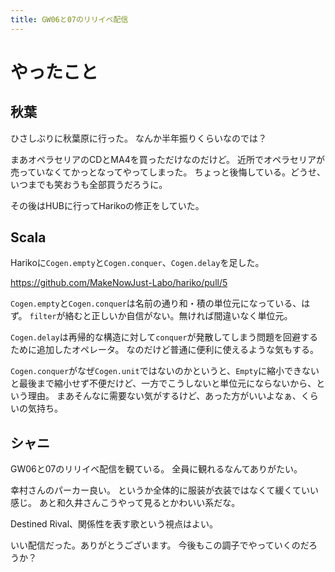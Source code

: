 ```yaml
---
title: GW06と07のリリイベ配信
---
```


# やったこと

## 秋葉

ひさしぶりに秋葉原に行った。
なんか半年振りくらいなのでは？

まあオペラセリアのCDとMA4を買っただけなのだけど。
近所でオペラセリアが売っていなくてかっとなってやってしまった。
ちょっと後悔している。どうせ、いつまでも笑おうも全部買うだろうに。

その後はHUBに行ってHarikoの修正をしていた。

## Scala

Harikoに`Cogen.empty`と`Cogen.conquer`、`Cogen.delay`を足した。

<https://github.com/MakeNowJust-Labo/hariko/pull/5>

`Cogen.empty`と`Cogen.conquer`は名前の通り和・積の単位元になっている、はず。
`filter`が絡むと正しいか自信がない。無ければ間違いなく単位元。

`Cogen.delay`は再帰的な構造に対して`conquer`が発散してしまう問題を回避するために追加したオペレータ。
なのだけど普通に便利に使えるような気もする。

`Cogen.conquer`がなぜ`Cogen.unit`ではないのかというと、`Empty`に縮小できないと最後まで縮小せず不便だけど、一方でこうしないと単位元にならないから、という理由。
まあそんなに需要ない気がするけど、あった方がいいよなぁ、くらいの気持ち。

## シャニ

GW06と07のリリイベ配信を観ている。
全員に観れるなんてありがたい。

幸村さんのパーカー良い。
というか全体的に服装が衣装ではなくて緩くていい感じ。
あと和久井さんこうやって見るとかわいい系だな。

Destined Rival、関係性を表す歌という視点はよい。

いい配信だった。ありがとうございます。
今後もこの調子でやっていくのだろうか？
